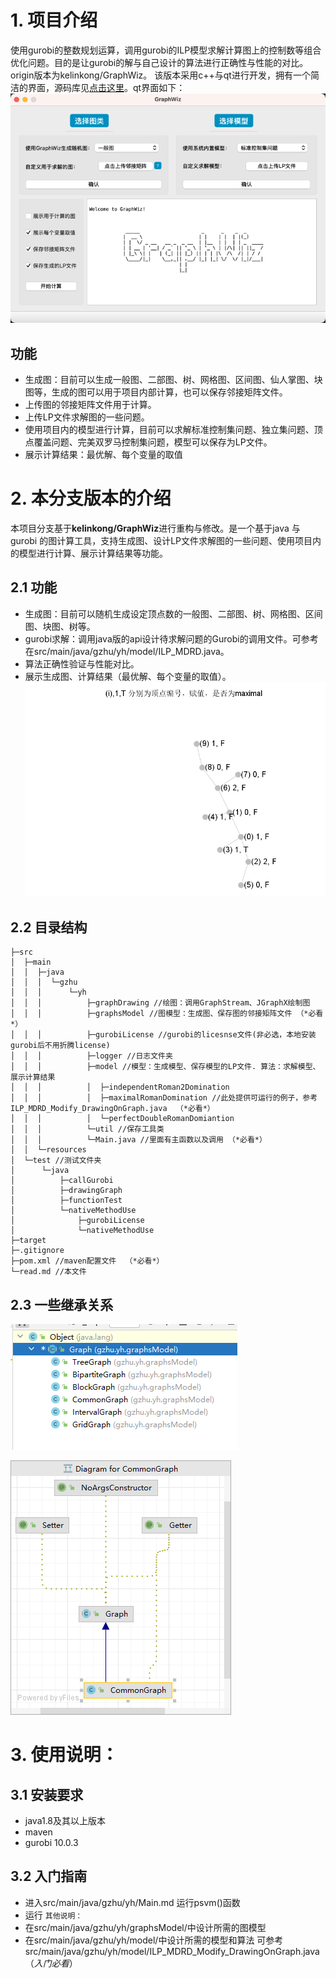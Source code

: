# 1. 项目介绍
使用gurobi的整数规划运算，调用gurobi的ILP模型求解计算图上的控制数等组合优化问题。目的是让gurobi的解与自己设计的算法进行正确性与性能的对比。origin版本为kelinkong/GraphWiz。
该版本采用c++与qt进行开发，拥有一个简洁的界面，源码库见[点击这里](https://github.com/kelinkong/GraphWiz)。qt界面如下：
![img_1.png](src%2Fmain%2Fresources%2Fphoto%2Fimg_1.png)
## 功能
- 生成图：目前可以生成一般图、二部图、树、网格图、区间图、仙人掌图、块图等，生成的图可以用于项目内部计算，也可以保存邻接矩阵文件。
- 上传图的邻接矩阵文件用于计算。
- 上传LP文件求解图的一些问题。
- 使用项目内的模型进行计算，目前可以求解标准控制集问题、独立集问题、顶点覆盖问题、完美双罗马控制集问题，模型可以保存为LP文件。
- 展示计算结果：最优解、每个变量的取值

# 2. 本分支版本的介绍
本项目分支基于**kelinkong/GraphWiz**进行重构与修改。是一个基于java 与 gurobi 的图计算工具，支持生成图、设计LP文件求解图的一些问题、使用项目内的模型进行计算、展示计算结果等功能。
## 2.1 功能
- 生成图：目前可以随机生成设定顶点数的一般图、二部图、树、网格图、区间图、块图、树等。
- gurobi求解：调用java版的api设计待求解问题的Gurobi的调用文件。可参考在src/main/java/gzhu/yh/model/ILP_MDRD.java。
- 算法正确性验证与性能对比。 
- 展示生成图、计算结果（最优解、每个变量的取值）。
![img4.png](src%2Fmain%2Fresources%2Fphoto%2Fimg4.png)
## 2.2 目录结构
```
├─src
│  ├─main
│  │  ├─java
│  │  │  └─gzhu
│  │  │      └─yh
│  │  │          ├─graphDrawing //绘图：调用GraphStream、JGraphX绘制图
│  │  │          ├─graphsModel //图模型：生成图、保存图的邻接矩阵文件 （*必看*）
│  │  │          ├─gurobiLicense //gurobi的licesnse文件(非必选，本地安装gurobi后不用折腾license)
│  │  │          ├─logger //日志文件夹
│  │  │          ├─model //模型：生成模型、保存模型的LP文件. 算法：求解模型、展示计算结果
│  │  │          │  ├─independentRoman2Domination
│  │  │          │  ├─maximalRomanDomination //此处提供可运行的例子，参考ILP_MDRD_Modify_DrawingOnGraph.java  （*必看*）
│  │  │          │  └─perfectDoubleRomanDomiantion
│  │  │          └─util //保存工具类
│  │  │          └─Main.java //里面有主函数以及调用 （*必看*）
│  │  └─resources
│  └─test //测试文件夹
│      └─java
│          ├─callGurobi 
│          ├─drawingGraph
│          ├─functionTest
│          └─nativeMethodUse
│              ├─gurobiLicense
│              └─nativeMethodUse
├─target    
├─.gitignore
├─pom.xml //maven配置文件  （*必看*）
└─read.md //本文件

```
## 2.3 一些继承关系
![img_3.png](src%2Fmain%2Fresources%2Fphoto%2Fimg_3.png)

![img_2.png](src%2Fmain%2Fresources%2Fphoto%2Fimg_2.png)

# 3. 使用说明：

## 3.1 安装要求
- java1.8及其以上版本
- maven
- gurobi 10.0.3

## 3.2 入门指南
- 进入src/main/java/gzhu/yh/Main.md 运行psvm()函数
- 运行
`其他说明：`
- 在src/main/java/gzhu/yh/graphsModel/中设计所需的图模型
- 在src/main/java/gzhu/yh/model/中设计所需的模型和算法
  可参考src/main/java/gzhu/yh/model/ILP_MDRD_Modify_DrawingOnGraph.java（*入门必看*）



